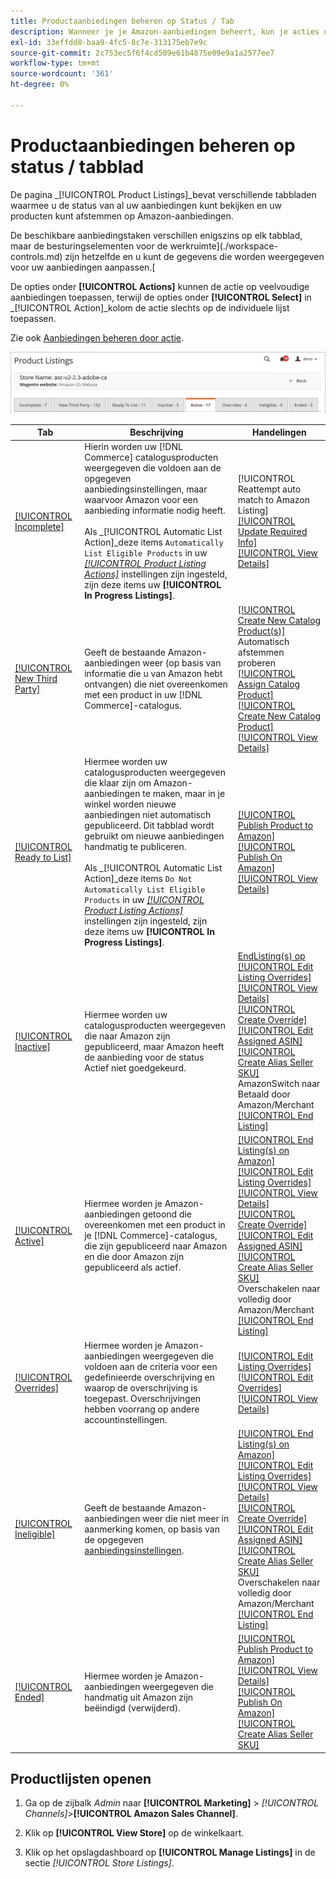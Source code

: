 ```yaml
---
title: Productaanbiedingen beheren op Status / Tab
description: Wanneer je je Amazon-aanbiedingen beheert, kun je acties op je aanbiedingen toepassen op basis van status.
exl-id: 33effdd8-baa9-4fc5-8c7e-313175eb7e9c
source-git-commit: 2c753ec5f6f4cd509e61b4875e09e9a1a2577ee7
workflow-type: tm+mt
source-wordcount: '361'
ht-degree: 0%

---
```


# Productaanbiedingen beheren op status / tabblad

De pagina _[!UICONTROL Product Listings]_bevat verschillende tabbladen waarmee u de status van al uw aanbiedingen kunt bekijken en uw producten kunt afstemmen op Amazon-aanbiedingen.

De beschikbare aanbiedingstaken verschillen enigszins op elk tabblad, maar de besturingselementen voor de werkruimte](./workspace-controls.md) zijn hetzelfde en u kunt de gegevens die worden weergegeven voor uw aanbiedingen aanpassen.[

De opties onder **[!UICONTROL Actions]** kunnen de actie op veelvoudige aanbiedingen toepassen, terwijl de opties onder **[!UICONTROL Select]** in _[!UICONTROL Action]_kolom de actie slechts op de individuele lijst toepassen.

Zie ook [Aanbiedingen beheren door actie](./managing-listings-by-action.md).

![Tabbladen met productaanbiedingen](assets/amazon-product-listings-tabs.png)

| Tab | Beschrijving | Handelingen |
|--- |--- |--- |
| [[!UICONTROL Incomplete]](./incomplete-listings.md) | Hierin worden uw [!DNL Commerce] catalogusproducten weergegeven die voldoen aan de opgegeven aanbiedingsinstellingen, maar waarvoor Amazon voor een aanbieding informatie nodig heeft.<br><br>Als  _[!UICONTROL Automatic List Action]_deze items  `Automatically List Eligible Products` in uw  [_[!UICONTROL Product Listing Actions]_](./product-listing-actions.md) instellingen zijn ingesteld, zijn deze items uw **[!UICONTROL In Progress Listings]**. | [!UICONTROL Reattempt auto match to Amazon Listing]<br>[[!UICONTROL Update Required Info]](./amazon-manually-update-incomplete-listing.md)<br>[[!UICONTROL View Details]](./product-listing-details.md) |
| [[!UICONTROL New Third Party]](./new-third-party-listings.md) | Geeft de bestaande Amazon-aanbiedingen weer (op basis van informatie die u van Amazon hebt ontvangen) die niet overeenkomen met een product in uw [!DNL Commerce]-catalogus. | [[!UICONTROL Create New Catalog Product(s)]](./creating-assigning-catalog-products.md)<br>Automatisch afstemmen proberen<br>[[!UICONTROL Assign Catalog Product]](./creating-assigning-catalog-products.md)<br>[[!UICONTROL Create New Catalog Product]](./creating-assigning-catalog-products.md)<br>[[!UICONTROL View Details]](./product-listing-details.md) |
| [[!UICONTROL Ready to List]](./ready-to-list.md) | Hiermee worden uw catalogusproducten weergegeven die klaar zijn om Amazon-aanbiedingen te maken, maar in je winkel worden nieuwe aanbiedingen niet automatisch gepubliceerd. Dit tabblad wordt gebruikt om nieuwe aanbiedingen handmatig te publiceren.<br><br>Als  _[!UICONTROL Automatic List Action]_deze items  `Do Not Automatically List Eligible Products` in uw  [_[!UICONTROL Product Listing Actions]_](./product-listing-actions.md) instellingen zijn ingesteld, zijn deze items uw **[!UICONTROL In Progress Listings]**. | [[!UICONTROL Publish Product to Amazon]](./publish-listings-manually.md)<br>[[!UICONTROL Publish On Amazon]](./publish-listings-manually.md)<br>[[!UICONTROL View Details]](./product-listing-details.md) |
| [[!UICONTROL Inactive]](./inactive-listings.md) | Hiermee worden uw catalogusproducten weergegeven die naar Amazon zijn gepubliceerd, maar Amazon heeft de aanbieding voor de status Actief niet goedgekeurd. | [ EndListing(s) op ](./end-listings-manually.md)<br>[[!UICONTROL Edit Listing Overrides]](./creating-editing-overrides.md)<br>[[!UICONTROL View Details]](./product-listing-details.md)<br>[[!UICONTROL Create Override]](./creating-editing-overrides.md)<br>[[!UICONTROL Edit Assigned ASIN]](./edit-assigned-asin.md)<br>[[!UICONTROL Create Alias Seller SKU]](./create-alias-seller-sku.md#region-specific)<br>AmazonSwitch naar Betaald door Amazon/Merchant<br>[[!UICONTROL End Listing]](./end-listings-manually.md) |
| [[!UICONTROL Active]](./active-listings.md) | Hiermee worden je Amazon-aanbiedingen getoond die overeenkomen met een product in je [!DNL Commerce]-catalogus, die zijn gepubliceerd naar Amazon en die door Amazon zijn gepubliceerd als actief. | [[!UICONTROL End Listing(s) on Amazon]](./end-listings-manually.md)<br>[[!UICONTROL Edit Listing Overrides]](./creating-editing-overrides.md)<br>[[!UICONTROL View Details]](./product-listing-details.md)<br>[[!UICONTROL Create Override]](./creating-editing-overrides.md)<br>[[!UICONTROL Edit Assigned ASIN]](./edit-assigned-asin.md)<br>[[!UICONTROL Create Alias Seller SKU]](./create-alias-seller-sku.md#region-specific)<br>Overschakelen naar volledig door Amazon/Merchant<br>[[!UICONTROL End Listing]](./end-listings-manually.md) |
| [[!UICONTROL Overrides]](./overrides.md) | Hiermee worden je Amazon-aanbiedingen weergegeven die voldoen aan de criteria voor een gedefinieerde overschrijving en waarop de overschrijving is toegepast. Overschrijvingen hebben voorrang op andere accountinstellingen. | [[!UICONTROL Edit Listing Overrides]](./creating-editing-overrides.md)<br>[[!UICONTROL Edit Overrides]](./creating-editing-overrides.md)<br>[[!UICONTROL View Details]](./product-listing-details.md) |
| [[!UICONTROL Ineligible]](./ineligible-listings.md) | Geeft de bestaande Amazon-aanbiedingen weer die niet meer in aanmerking komen, op basis van de opgegeven [aanbiedingsinstellingen](./listing-settings.md). | [[!UICONTROL End Listing(s) on Amazon]](./end-listings-manually.md)<br>[[!UICONTROL Edit Listing Overrides]](./creating-editing-overrides.md)<br>[[!UICONTROL View Details]](./product-listing-details.md)<br>[[!UICONTROL Create Override]](./creating-editing-overrides.md)<br>[[!UICONTROL Edit Assigned ASIN]](./edit-assigned-asin.md)<br>[[!UICONTROL Create Alias Seller SKU]](./create-alias-seller-sku.md#region-specific)<br>Overschakelen naar volledig door Amazon/Merchant<br>[[!UICONTROL End Listing]](./end-listings-manually.md) |
| [[!UICONTROL Ended]](./ended-listings.md) | Hiermee worden je Amazon-aanbiedingen weergegeven die handmatig uit Amazon zijn beëindigd (verwijderd). | [[!UICONTROL Publish Product to Amazon]](./publish-listings-manually.md)<br>[[!UICONTROL View Details]](./product-listing-details.md)<br>[[!UICONTROL Publish On Amazon]](./publish-listings-manually.md)<br>[[!UICONTROL Create Alias Seller SKU]](./create-alias-seller-sku.md#region-specific) |

## Productlijsten openen

1. Ga op de zijbalk _Admin_ naar **[!UICONTROL Marketing]** > _[!UICONTROL Channels]_>**[!UICONTROL Amazon Sales Channel]**.

1. Klik op **[!UICONTROL View Store]** op de winkelkaart.

1. Klik op het opslagdashboard op **[!UICONTROL Manage Listings]** in de sectie _[!UICONTROL Store Listings]_.
